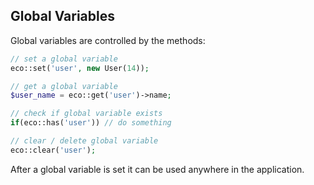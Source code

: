## Global Variables
Global variables are controlled by the methods:
```php
// set a global variable
eco::set('user', new User(14));

// get a global variable
$user_name = eco::get('user')->name;

// check if global variable exists
if(eco::has('user')) // do something

// clear / delete global variable
eco::clear('user');
```
After a global variable is set it can be used anywhere in the application.